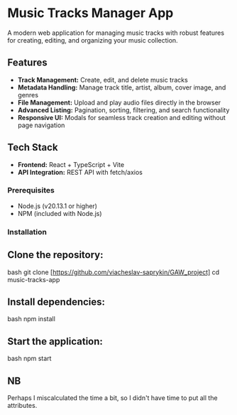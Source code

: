 # Music Tracks Manager App

A modern web application for managing music tracks with robust features for creating, editing, and organizing your music collection.

## Features

- **Track Management:** Create, edit, and delete music tracks
- **Metadata Handling:** Manage track title, artist, album, cover image, and genres
- **File Management:** Upload and play audio files directly in the browser
- **Advanced Listing:** Pagination, sorting, filtering, and search functionality
- **Responsive UI:** Modals for seamless track creation and editing without page navigation

## Tech Stack

- **Frontend:** React + TypeScript + Vite
- **API Integration:** REST API with fetch/axios

### Prerequisites

- Node.js (v20.13.1 or higher)
- NPM (included with Node.js)

### Installation

## Clone the repository:
   bash
   git clone [https://github.com/viacheslav-saprykin/GAW_project]
   cd music-tracks-app

## Install dependencies:
bash npm install

## Start the application:
bash npm start

## NB
Perhaps I miscalculated the time a bit, so I didn't have time to put all the attributes.